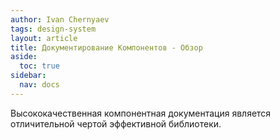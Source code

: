 ```yaml
---
author: Ivan Chernyaev
tags: design-system
layout: article
title: Документирование Компонентов - Обзор
aside:
  toc: true
sidebar:
  nav: docs
---
```


Высококачественная компонентная документация является отличительной чертой эффективной библиотеки. 
